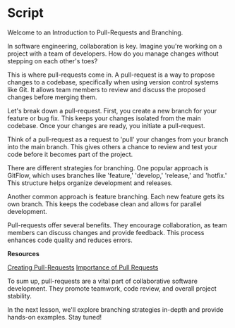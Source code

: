 # Script

Welcome to an Introduction to Pull-Requests and Branching.

In software engineering, collaboration is key. Imagine you're working on a project with a team of developers. How do you manage changes without stepping on each other's toes?

This is where pull-requests come in. A pull-request is a way to propose changes to a codebase, specifically when using version control systems like Git. It allows team members to review and discuss the proposed changes before merging them.

Let's break down a pull-request. First, you create a new branch for your feature or bug fix. This keeps your changes isolated from the main codebase. Once your changes are ready, you initiate a pull-request.

Think of a pull-request as a request to 'pull' your changes from your branch into the main branch. This gives others a chance to review and test your code before it becomes part of the project.

There are different strategies for branching. One popular approach is GitFlow, which uses branches like 'feature,' 'develop,' 'release,' and 'hotfix.' This structure helps organize development and releases.

Another common approach is feature branching. Each new feature gets its own branch. This keeps the codebase clean and allows for parallel development.

Pull-requests offer several benefits. They encourage collaboration, as team members can discuss changes and provide feedback. This process enhances code quality and reduces errors.

**Resources**

[Creating Pull-Requests](https://docs.github.com/en/pull-requests/collaborating-with-pull-requests/proposing-changes-to-your-work-with-pull-requests/creating-a-pull-request)
[Importance of Pull Requests](https://shopify.engineering/on-the-importance-of-pull-request-discipline)

To sum up, pull-requests are a vital part of collaborative software development. They promote teamwork, code review, and overall project stability.

In the next lesson, we'll explore branching strategies in-depth and provide hands-on examples. Stay tuned!
